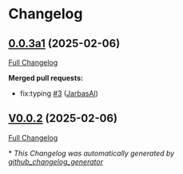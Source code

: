 # Changelog

## [0.0.3a1](https://github.com/JarbasHiveMind/ovos-solver-hivemind-plugin/tree/0.0.3a1) (2025-02-06)

[Full Changelog](https://github.com/JarbasHiveMind/ovos-solver-hivemind-plugin/compare/V0.0.2...0.0.3a1)

**Merged pull requests:**

- fix:typing [\#3](https://github.com/JarbasHiveMind/ovos-solver-hivemind-plugin/pull/3) ([JarbasAl](https://github.com/JarbasAl))

## [V0.0.2](https://github.com/JarbasHiveMind/ovos-solver-hivemind-plugin/tree/V0.0.2) (2025-02-06)

[Full Changelog](https://github.com/JarbasHiveMind/ovos-solver-hivemind-plugin/compare/0.0.2...V0.0.2)



\* *This Changelog was automatically generated by [github_changelog_generator](https://github.com/github-changelog-generator/github-changelog-generator)*
